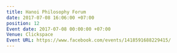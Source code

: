 ```yaml
---
title: Hanoi Philosophy Forum
date: 2017-07-08 16:06:00 +07:00
position: 12
Event date: 2017-07-08 00:00:00 +07:00
Venue: Clickspace
Event URL: https://www.facebook.com/events/1418591688229415/
---
```


